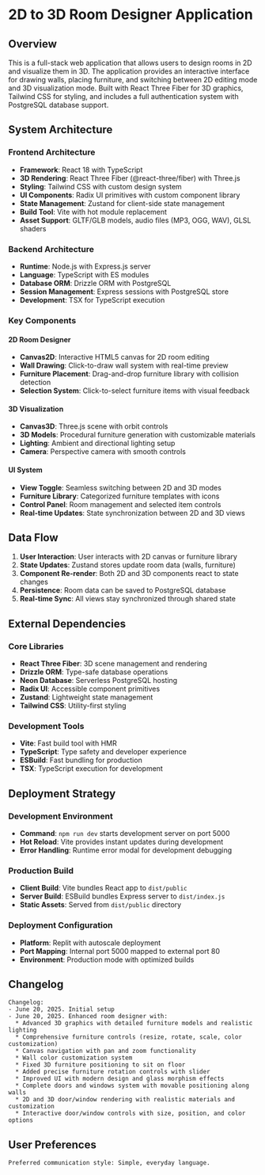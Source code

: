 # 2D to 3D Room Designer Application

## Overview

This is a full-stack web application that allows users to design rooms in 2D and visualize them in 3D. The application provides an interactive interface for drawing walls, placing furniture, and switching between 2D editing mode and 3D visualization mode. Built with React Three Fiber for 3D graphics, Tailwind CSS for styling, and includes a full authentication system with PostgreSQL database support.

## System Architecture

### Frontend Architecture
- **Framework**: React 18 with TypeScript
- **3D Rendering**: React Three Fiber (@react-three/fiber) with Three.js
- **Styling**: Tailwind CSS with custom design system
- **UI Components**: Radix UI primitives with custom component library
- **State Management**: Zustand for client-side state management
- **Build Tool**: Vite with hot module replacement
- **Asset Support**: GLTF/GLB models, audio files (MP3, OGG, WAV), GLSL shaders

### Backend Architecture
- **Runtime**: Node.js with Express.js server
- **Language**: TypeScript with ES modules
- **Database ORM**: Drizzle ORM with PostgreSQL
- **Session Management**: Express sessions with PostgreSQL store
- **Development**: TSX for TypeScript execution

### Key Components

#### 2D Room Designer
- **Canvas2D**: Interactive HTML5 canvas for 2D room editing
- **Wall Drawing**: Click-to-draw wall system with real-time preview
- **Furniture Placement**: Drag-and-drop furniture library with collision detection
- **Selection System**: Click-to-select furniture items with visual feedback

#### 3D Visualization
- **Canvas3D**: Three.js scene with orbit controls
- **3D Models**: Procedural furniture generation with customizable materials
- **Lighting**: Ambient and directional lighting setup
- **Camera**: Perspective camera with smooth controls

#### UI System
- **View Toggle**: Seamless switching between 2D and 3D modes
- **Furniture Library**: Categorized furniture templates with icons
- **Control Panel**: Room management and selected item controls
- **Real-time Updates**: State synchronization between 2D and 3D views

## Data Flow

1. **User Interaction**: User interacts with 2D canvas or furniture library
2. **State Updates**: Zustand stores update room data (walls, furniture)
3. **Component Re-render**: Both 2D and 3D components react to state changes
4. **Persistence**: Room data can be saved to PostgreSQL database
5. **Real-time Sync**: All views stay synchronized through shared state

## External Dependencies

### Core Libraries
- **React Three Fiber**: 3D scene management and rendering
- **Drizzle ORM**: Type-safe database operations
- **Neon Database**: Serverless PostgreSQL hosting
- **Radix UI**: Accessible component primitives
- **Zustand**: Lightweight state management
- **Tailwind CSS**: Utility-first styling

### Development Tools
- **Vite**: Fast build tool with HMR
- **TypeScript**: Type safety and developer experience
- **ESBuild**: Fast bundling for production
- **TSX**: TypeScript execution for development

## Deployment Strategy

### Development Environment
- **Command**: `npm run dev` starts development server on port 5000
- **Hot Reload**: Vite provides instant updates during development
- **Error Handling**: Runtime error modal for development debugging

### Production Build
- **Client Build**: Vite bundles React app to `dist/public`
- **Server Build**: ESBuild bundles Express server to `dist/index.js`
- **Static Assets**: Served from `dist/public` directory

### Deployment Configuration
- **Platform**: Replit with autoscale deployment
- **Port Mapping**: Internal port 5000 mapped to external port 80
- **Environment**: Production mode with optimized builds

## Changelog

```
Changelog:
- June 20, 2025. Initial setup
- June 20, 2025. Enhanced room designer with:
  * Advanced 3D graphics with detailed furniture models and realistic lighting
  * Comprehensive furniture controls (resize, rotate, scale, color customization)
  * Canvas navigation with pan and zoom functionality
  * Wall color customization system
  * Fixed 3D furniture positioning to sit on floor
  * Added precise furniture rotation controls with slider
  * Improved UI with modern design and glass morphism effects
  * Complete doors and windows system with movable positioning along walls
  * 2D and 3D door/window rendering with realistic materials and customization
  * Interactive door/window controls with size, position, and color options
```

## User Preferences

```
Preferred communication style: Simple, everyday language.
```